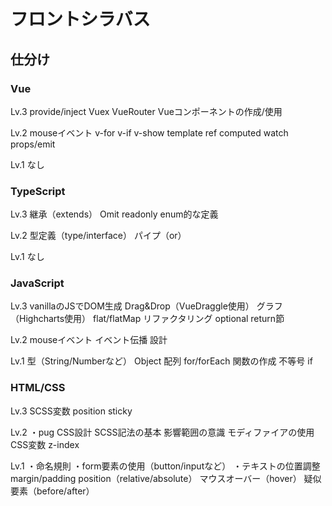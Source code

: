# フロントシラバス

## 仕分け

### Vue

Lv.3
provide/inject
Vuex
VueRouter
Vueコンポーネントの作成/使用

Lv.2
mouseイベント
v-for
v-if
v-show
template
ref
computed
watch
props/emit

Lv.1
なし

### TypeScript

Lv.3
継承（extends）
Omit
readonly
enum的な定義

Lv.2
型定義（type/interface）
パイプ（or）

Lv.1
なし

### JavaScript

Lv.3
vanillaのJSでDOM生成
Drag&Drop（VueDraggle使用）
グラフ（Highcharts使用）
flat/flatMap
リファクタリング
optional
return節

Lv.2
mouseイベント
イベント伝播
設計

Lv.1
型（String/Numberなど）
Object
配列
for/forEach
関数の作成
不等号
if

### HTML/CSS

Lv.3
SCSS変数
position sticky

Lv.2
・pug
CSS設計
SCSS記法の基本
影響範囲の意識
モディファイアの使用
CSS変数
z-index

Lv.1
・命名規則
・form要素の使用（button/inputなど）
・テキストの位置調整
margin/padding
position（relative/absolute）
マウスオーバー（hover）
疑似要素（before/after）
